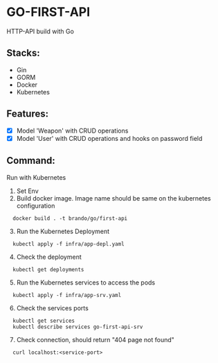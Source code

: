 # GO-FIRST-API

HTTP-API build with Go  

## Stacks:
- Gin
- GORM
- Docker
- Kubernetes

## Features:
-[x] Model 'Weapon' with CRUD operations
-[x] Model 'User' with CRUD operations and hooks on password field

## Command:

Run with Kubernetes
1. Set Env
2. Build docker image. Image name should be same on the kubernetes configuration
```console
  docker build . -t brando/go/first-api
```
3. Run the Kubernetes Deployment
```console
  kubectl apply -f infra/app-depl.yaml
```
4. Check the deployment
```console
  kubectl get deployments
```
5. Run the Kubernetes services to access the pods
```console
  kubectl apply -f infra/app-srv.yaml
```
6. Check the services ports
```console
  kubectl get services
  kubectl describe services go-first-api-srv
```
7. Check connection, should return "404 page not found"
```console
  curl localhost:<service-port>
```
